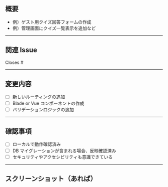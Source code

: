 ## 概要

<!-- どんな変更をしたのか、簡潔に記述してください -->

- 例）ゲスト用クイズ回答フォームの作成
- 例）管理画面にクイズ一覧表示を追加など

---

## 関連 Issue

<!-- 関連するIssueがあれば記載（自動でCloseしたい場合は `Closes #xx` を使う） -->

Closes #

---

## 変更内容

<!-- 主な変更点・追加機能など -->

- [ ] 新しいルーティングの追加
- [ ] Blade or Vue コンポーネントの作成
- [ ] バリデーションロジックの追加

---

## 確認事項

- [ ] ローカルで動作確認済み
- [ ] DB マイグレーションが含まれる場合、反映確認済み
- [ ] セキュリティやアクセシビリティも意識できている

---

## スクリーンショット（あれば）

<!-- UI変更がある場合は、画面キャプチャを貼ってください -->
